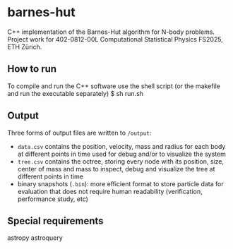 # barnes-hut
C++ implementation of the Barnes-Hut algorithm for N-body problems. Project work for 402-0812-00L Computational Statistical Physics FS2025, ETH Zürich.

## How to run
To compile and run the C++ software use the shell script (or the makefile and run the executable separately)
    $ sh run.sh

## Output
Three forms of output files are written to `/output`: 
- `data.csv` contains the position, velocity, mass and radius for each body at different points in time used for debug and/or to visualize the system
- `tree.csv` contains the octree, storing every node with its position, size, center of mass and mass to inspect, debug and visualize the tree at different points in time
- binary snapshots (`.bin`): more efficient format to store particle data for evaluation that does not require human readability (verification, performance study, etc)

## Special requirements
astropy
astroquery